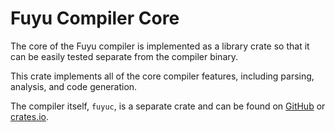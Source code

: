 # Fuyu Compiler Core

The core of the Fuyu compiler is implemented as a library crate so that it can
be easily tested separate from the compiler binary.

This crate implements all of the core compiler features, including parsing,
analysis, and code generation.

The compiler itself, `fuyuc`, is a separate crate and can be found on
[GitHub](https://github.com/fuyulang/fuyu) or
[crates.io](https://crates.io/crates/fuyuc).
